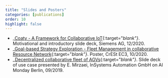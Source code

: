 ```yaml
---
title: "Slides and Posters"
categories: [publications]
order: 10
highlight: false
---
```


* _[Coaty - A Framework for Collaborative
  IoT](/_assets/publications/2020-12_CoatyCollaborativeIoT.pdf){:target="_blank"}_.
  Motivational and introductory slide deck, Siemens AG, 12/2020.
* _[Goal-based Strategy Exploration - Fleet Management in collaborative Resource
  Network](https://crest.in.tum.de/market_place/EC3_poster_roboter.pdf){:target="_blank"}_.
  Poster, CrESt EC3, 10/2020.
* _[Decentralized collaborative fleet of
  AGVs](https://ai-monday.de/wp-content/uploads/2019/09/Decentralized-collaborative-fleet-of-AGV.pdf){:target="_blank"}_.
  Slide deck of use case presented by E. Mirzaei, InSystems Automation GmbH on
  AI Monday Berlin, 09/2019.

